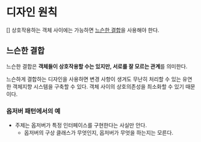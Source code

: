 # 디자인 원칙

[] 상호작용하는 객체 사이에는 가능하면 [느슨한 결합](#느슨한-결합)을 사용해야 한다.

## 느슨한 결합

느슨한 결합은 **객체들이 상호작용할 수는 있지만, 서로를 잘 모르는 관계**를 의미한다.

느슨하게 결합하는 디자인을 사용하면 변경 사항이 생겨도 무난히 처리할 수 있는 유연한 객체지향 시스템을 구축할 수 있다. 객체 사이의 상호의존성을 최소화할 수 있기 때문이다.

### 옵저버 패턴에서의 예

- 주제는 옵저버가 특정 인터페이스를 구현한다는 사실만 안다.
  - 옵저버의 구상 클래스가 무엇인지, 옵저버가 무엇을 하는지는 모른다.
